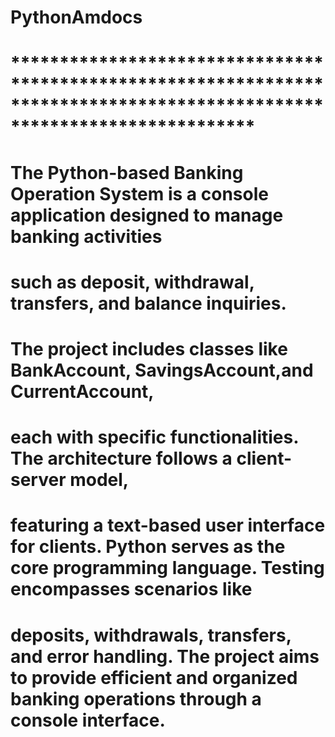 # PythonAmdocs

# *************************************************************************************************************************
# The Python-based Banking Operation System is a console application designed to manage banking activities 
# such as deposit, withdrawal, transfers, and balance inquiries.
# The project includes classes like BankAccount, SavingsAccount,and CurrentAccount,
# each with specific functionalities. The architecture follows a client-server model, 
# featuring a text-based user interface for clients. Python serves as the core programming language. Testing encompasses scenarios like
# deposits, withdrawals, transfers, and error handling. The project aims to provide efficient and organized banking operations through a console interface.

